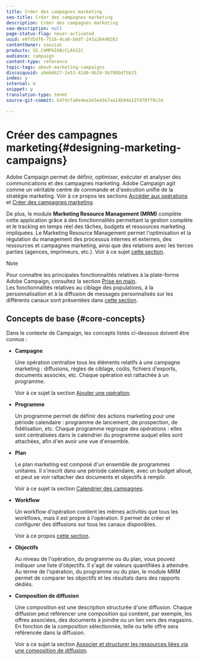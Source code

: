 ```yaml
---
title: Créer des campagnes marketing
seo-title: Créer des campagnes marketing
description: Créer des campagnes marketing
seo-description: null
page-status-flag: never-activated
uuid: e0fd5df6-7516-4ca6-bbdf-243a264d0283
contentOwner: sauviat
products: SG_CAMPAIGN/CLASSIC
audience: campaign
content-type: reference
topic-tags: about-marketing-campaigns
discoiquuid: a9eb6627-2e51-42d0-9b29-5b798bdf5b33
index: y
internal: n
snippet: y
translation-type: tm+mt
source-git-commit: b47dcfa0e4ee2e5e43e7aa14b94e12fd70ff9c2d

---
```



# Créer des campagnes marketing{#designing-marketing-campaigns}

Adobe Campaign permet de définir, optimiser, exécuter et analyser des communications et des campagnes marketing. Adobe Campaign agit comme un véritable centre de commande et d&#39;exécution unifié de la stratégie marketing. Voir à ce propos les sections [Accéder aux opérations](../../campaign/using/accessing-campaigns.md) et [Créer des campagnes marketing](../../campaign/using/setting-up-marketing-campaigns.md).

De plus, le module **Marketing Resource Management (MRM)** complète cette application grâce à des fonctionnalités permettant la gestion complète et le tracking en temps réel des tâches, budgets et ressources marketing impliquées. Le Marketing Resource Management permet l&#39;optimisation et la régulation du management des processus internes et externes, des ressources et campagnes marketing, ainsi que des relations avec les tierces parties (agences, imprimeurs, etc.). Voir à ce sujet [cette section](../../campaign/using/about-marketing-resource-management.md).

>[!NOTE]
>
>Pour connaître les principales fonctionnalités relatives à la plate-forme Adobe Campaign, consultez la section [Prise en main](../../platform/using/about-adobe-campaign-classic.md).\
>Les fonctionnalités relatives au ciblage des populations, à la personnalisation et à la diffusion de messages personnalisés sur les différents canaux sont présentées dans [cette section](../../delivery/using/communication-channels.md).

## Concepts de base {#core-concepts}

Dans le contexte de Campaign, les concepts listés ci-dessous doivent être connus :

* **Campagne**

   Une opération centralise tous les éléments relatifs à une campagne marketing : diffusions, règles de ciblage, coûts, fichiers d&#39;exports, documents associés, etc. Chaque opération est rattachée à un programme.

   Voir à ce sujet la section [Ajouter une opération](../../campaign/using/setting-up-marketing-campaigns.md#adding-a-campaign).

* **Programme**

   Un programme permet de définir des actions marketing pour une période calendaire : programme de lancement, de prospection, de fidélisation, etc. Chaque programme regroupe des opérations : elles sont centralisées dans le calendrier du programme auquel elles sont attachées, afin d&#39;en avoir une vue d&#39;ensemble.

* **Plan**

   Le plan marketing est composé d&#39;un ensemble de programmes unitaires. Il s&#39;inscrit dans une période calendaire, avec un budget alloué, et peut se voir rattacher des documents et objectifs à remplir.

   Voir à ce sujet la section [Calendrier des campagnes](../../campaign/using/accessing-marketing-campaigns.md#campaign-calendar).

* **Workflow**

   Un workflow d&#39;opération contient les mêmes activités que tous les workflows, mais il est propre à l&#39;opération. Il permet de créer et configurer des diffusions sur tous les canaux disponibles.

   Voir à ce propos [cette section](../../campaign/using/marketing-campaign-deliveries.md#building-the-main-target-in-a-workflow).

* **Objectifs**

   Au niveau de l&#39;opération, du programme ou du plan, vous pouvez indiquer une liste d&#39;objectifs. Il s&#39;agit de valeurs quantifiées à atteindre. Au terme de l&#39;opération, du programme ou du plan, le module MRM permet de comparer les objectifs et les résultats dans des rapports dédiés.

* **Composition de diffusion**

   Une composition est une description structurée d&#39;une diffusion. Chaque diffusion peut référencer une composition qui contient, par exemple, les offres associées, des documents à joindre ou un lien vers des magasins. En fonction de la composition sélectionnée, telle ou telle offre sera référencée dans la diffusion.

   Voir à ce sujet la section [Associer et structurer les ressources liées via une composition
de diffusion](../../campaign/using/marketing-campaign-deliveries.md#associating-and-structuring-resources-linked-via-a-delivery-outline).
